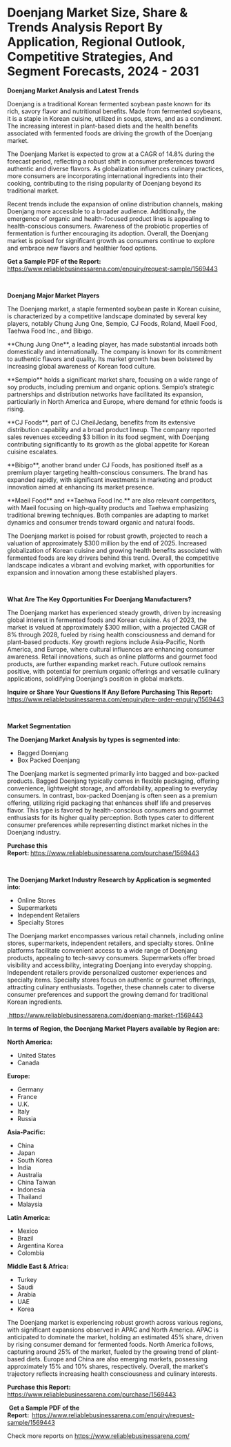 <p><h1>Doenjang Market Size, Share & Trends Analysis Report By Application, Regional Outlook, Competitive Strategies, And Segment Forecasts, 2024 - 2031</h1></p><p><strong>Doenjang Market Analysis and Latest Trends</strong></p>
<p><p>Doenjang is a traditional Korean fermented soybean paste known for its rich, savory flavor and nutritional benefits. Made from fermented soybeans, it is a staple in Korean cuisine, utilized in soups, stews, and as a condiment. The increasing interest in plant-based diets and the health benefits associated with fermented foods are driving the growth of the Doenjang market.</p><p>The Doenjang Market is expected to grow at a CAGR of 14.8% during the forecast period, reflecting a robust shift in consumer preferences toward authentic and diverse flavors. As globalization influences culinary practices, more consumers are incorporating international ingredients into their cooking, contributing to the rising popularity of Doenjang beyond its traditional market. </p><p>Recent trends include the expansion of online distribution channels, making Doenjang more accessible to a broader audience. Additionally, the emergence of organic and health-focused product lines is appealing to health-conscious consumers. Awareness of the probiotic properties of fermentation is further encouraging its adoption. Overall, the Doenjang market is poised for significant growth as consumers continue to explore and embrace new flavors and healthier food options.</p></p>
<p><strong>Get a Sample PDF of the Report:&nbsp;</strong> <a href="https://www.reliablebusinessarena.com/enquiry/request-sample/1569443?utm_campaign=1841&utm_medium=2&utm_source=Github&utm_content=ia&utm_term=29122024&utm_id=doenjang">https://www.reliablebusinessarena.com/enquiry/request-sample/1569443</a></p>
<p>&nbsp;</p>
<p><strong>Doenjang Major Market Players</strong></p>
<p><p>The Doenjang market, a staple fermented soybean paste in Korean cuisine, is characterized by a competitive landscape dominated by several key players, notably Chung Jung One, Sempio, CJ Foods, Roland, Maeil Food, Taehwa Food Inc., and Bibigo.</p><p>**Chung Jung One**, a leading player, has made substantial inroads both domestically and internationally. The company is known for its commitment to authentic flavors and quality. Its market growth has been bolstered by increasing global awareness of Korean food culture.</p><p>**Sempio** holds a significant market share, focusing on a wide range of soy products, including premium and organic options. Sempio’s strategic partnerships and distribution networks have facilitated its expansion, particularly in North America and Europe, where demand for ethnic foods is rising.</p><p>**CJ Foods**, part of CJ CheilJedang, benefits from its extensive distribution capability and a broad product lineup. The company reported sales revenues exceeding $3 billion in its food segment, with Doenjang contributing significantly to its growth as the global appetite for Korean cuisine escalates.</p><p>**Bibigo**, another brand under CJ Foods, has positioned itself as a premium player targeting health-conscious consumers. The brand has expanded rapidly, with significant investments in marketing and product innovation aimed at enhancing its market presence.</p><p>**Maeil Food** and **Taehwa Food Inc.** are also relevant competitors, with Maeil focusing on high-quality products and Taehwa emphasizing traditional brewing techniques. Both companies are adapting to market dynamics and consumer trends toward organic and natural foods.</p><p>The Doenjang market is poised for robust growth, projected to reach a valuation of approximately $300 million by the end of 2025. Increased globalization of Korean cuisine and growing health benefits associated with fermented foods are key drivers behind this trend. Overall, the competitive landscape indicates a vibrant and evolving market, with opportunities for expansion and innovation among these established players.</p></p>
<p>&nbsp;</p>
<p><strong>What Are The Key Opportunities For Doenjang Manufacturers?</strong></p>
<p><p>The Doenjang market has experienced steady growth, driven by increasing global interest in fermented foods and Korean cuisine. As of 2023, the market is valued at approximately $300 million, with a projected CAGR of 8% through 2028, fueled by rising health consciousness and demand for plant-based products. Key growth regions include Asia-Pacific, North America, and Europe, where cultural influences are enhancing consumer awareness. Retail innovations, such as online platforms and gourmet food products, are further expanding market reach. Future outlook remains positive, with potential for premium organic offerings and versatile culinary applications, solidifying Doenjang’s position in global markets.</p></p>
<p><strong>Inquire or Share Your Questions If Any Before Purchasing This Report:</strong> <a href="https://www.reliablebusinessarena.com/enquiry/pre-order-enquiry/1569443?utm_campaign=1841&utm_medium=2&utm_source=Github&utm_content=ia&utm_term=29122024&utm_id=doenjang">https://www.reliablebusinessarena.com/enquiry/pre-order-enquiry/1569443</a></p>
<p>&nbsp;</p>
<p><strong>Market Segmentation</strong></p>
<p><strong>The Doenjang Market Analysis by types is segmented into:</strong></p>
<p><ul><li>Bagged Doenjang</li><li>Box Packed Doenjang</li></ul></p>
<p><p>The Doenjang market is segmented primarily into bagged and box-packed products. Bagged Doenjang typically comes in flexible packaging, offering convenience, lightweight storage, and affordability, appealing to everyday consumers. In contrast, box-packed Doenjang is often seen as a premium offering, utilizing rigid packaging that enhances shelf life and preserves flavor. This type is favored by health-conscious consumers and gourmet enthusiasts for its higher quality perception. Both types cater to different consumer preferences while representing distinct market niches in the Doenjang industry.</p></p>
<p><strong>Purchase this Report:&nbsp;</strong><a href="https://www.reliablebusinessarena.com/purchase/1569443?utm_campaign=1841&utm_medium=2&utm_source=Github&utm_content=ia&utm_term=29122024&utm_id=doenjang">https://www.reliablebusinessarena.com/purchase/1569443</a></p>
<p>&nbsp;</p>
<p><strong>The Doenjang Market Industry Research by Application is segmented into:</strong></p>
<p><ul><li>Online Stores</li><li>Supermarkets</li><li>Independent Retailers</li><li>Specialty Stores</li></ul></p>
<p><p>The Doenjang market encompasses various retail channels, including online stores, supermarkets, independent retailers, and specialty stores. Online platforms facilitate convenient access to a wide range of Doenjang products, appealing to tech-savvy consumers. Supermarkets offer broad visibility and accessibility, integrating Doenjang into everyday shopping. Independent retailers provide personalized customer experiences and specialty items. Specialty stores focus on authentic or gourmet offerings, attracting culinary enthusiasts. Together, these channels cater to diverse consumer preferences and support the growing demand for traditional Korean ingredients.</p></p>
<p><a href="https://www.reliablebusinessarena.com/doenjang-market-r1569443?utm_campaign=1841&utm_medium=2&utm_source=Github&utm_content=ia&utm_term=29122024&utm_id=doenjang">&nbsp;https://www.reliablebusinessarena.com/doenjang-market-r1569443</a></p>
<p><strong>In terms of Region, the Doenjang Market Players available by Region are:</strong></p>
<p>
    <p> <strong> North America: </strong>
        <ul>
            <li>United States</li>
            <li>Canada</li>
        </ul>
        </p> 
    <p> <strong> Europe: </strong>
        <ul>
            <li>Germany</li>
            <li>France</li>
            <li>U.K.</li>
            <li>Italy</li>
            <li>Russia</li>
        </ul>
        </p> 
    <p> <strong> Asia-Pacific: </strong>
        <ul>
            <li>China</li>
            <li>Japan</li>
            <li>South Korea</li>
            <li>India</li>
            <li>Australia</li>
            <li>China Taiwan</li>
            <li>Indonesia</li>
            <li>Thailand</li>
            <li>Malaysia</li>
        </ul>
        </p> 
    <p> <strong> Latin America: </strong>
        <ul>
            <li>Mexico</li>
            <li>Brazil</li>
            <li>Argentina Korea</li>
            <li>Colombia</li>
        </ul>
        </p> 
    <p> <strong> Middle East & Africa: </strong>
        <ul>
            <li>Turkey</li>
            <li>Saudi</li>
            <li>Arabia</li>
            <li>UAE</li>
            <li>Korea</li>
        </ul>
    </p>
    </p>
<p><p>The Doenjang market is experiencing robust growth across various regions, with significant expansions observed in APAC and North America. APAC is anticipated to dominate the market, holding an estimated 45% share, driven by rising consumer demand for fermented foods. North America follows, capturing around 25% of the market, fueled by the growing trend of plant-based diets. Europe and China are also emerging markets, possessing approximately 15% and 10% shares, respectively. Overall, the market's trajectory reflects increasing health consciousness and culinary interests.</p></p>
<p><strong>Purchase this Report: </strong><a href="https://www.reliablebusinessarena.com/purchase/1569443?utm_campaign=1841&utm_medium=2&utm_source=Github&utm_content=ia&utm_term=29122024&utm_id=doenjang">https://www.reliablebusinessarena.com/purchase/1569443</a></p>
<p>&nbsp;<strong>Get a Sample PDF of the Report:&nbsp;&nbsp;</strong><a href="https://www.reliablebusinessarena.com/enquiry/request-sample/1569443?utm_campaign=1841&utm_medium=2&utm_source=Github&utm_content=ia&utm_term=29122024&utm_id=doenjang">https://www.reliablebusinessarena.com/enquiry/request-sample/1569443</a></p>
<p><strong></strong></p>
<p>Check more reports on <a href="https://www.reliablebusinessarena.com/?utm_campaign=1841&utm_medium=2&utm_source=Github&utm_content=ia&utm_term=29122024&utm_id=doenjang">https://www.reliablebusinessarena.com/</a></p>